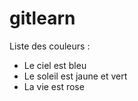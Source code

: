 # gitlearn

Liste des couleurs :
- Le ciel est bleu
- Le soleil est jaune et vert
- La vie est rose
